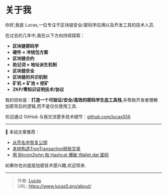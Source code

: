 # 关于我


你好,我是 Lucas,一位专注于区块链安全/密码学应用以及开发工具的技术人员.

在过去的几年中,我在以下方向持续探索：

- **区块链密码学**
- **硬件 × 冷钱包方案**
- **区块链合约**
- **助记词 × 地址派生机制**
- **区块链安全**
- **区块链的共识机制**
- **矿机 × 矿池 × 挖矿**
- **ZKP/零知识证明技术/协议**

我的目标是：**打造一个可验证/安全/高效的密码学生态工具栈**,并帮助开发者理解加密背后的逻辑,而不是仅仅使用工具.

欢迎通过 GitHub 与我交流更多技术细节：[github.com/lucas556](https://github.com/lucas556)

---

📁 本站文章推荐：

- [从签名中恢复公钥](/posts/06050956/)
- [本地构造TronTransaction转账交易](/posts/2507660127/)
- [用 Bitcoin2john 和 Hashcat 爆破 Wallet.dat 密码](/posts/2607660128/)

如果你也对底层加密技术感兴趣,欢迎常来.


---

> 作者: [Lucas](https://lucas5.xyz)  
> URL: https://www.lucas5.pro/about/  

